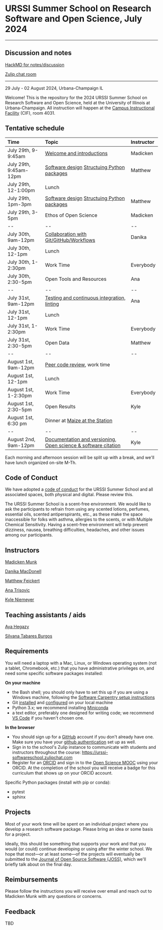 # URSSI Summer School on Research Software and Open Science, July 2024
---

## Discussion and notes

[HackMD for notes/discussion](https://hackmd.io/@kyleniemeyer/rkyebVQ8A/edit)

[Zulip chat room](https://urssi-softwareschool.zulipchat.com)

--- 

29 July - 02 August 2024, Urbana-Champaign IL

Welcome! This is the repository for the 2024 URSSI Summer School on Research Software and Open Science, held at the University of Illinois at Urbana-Champaign. All instruction will happen at the [Campus Instructional Facility](https://cif.illinois.edu/) (CIF), room 4031.

## Tentative schedule

| Time | Topic  | Instructor |
|:--|:--|:--|
| July 29th, 9-9:45am  | [Welcome and introductions](https://kyleniemeyer.github.io/research-software-dev-modules/intro-slides) | Madicken |
| July 29th, 9:45am-12pm | [Software design](https://evamaxfield.github.io/winter-school-lectures/software-design-and-modularity.slides.html#/) [Structuing Python packages](https://docs.google.com/presentation/d/1thjeqGGnx40pnVobCNxgsXxXA14WimmqlH2tPomOpSg/edit?usp=sharing) | Matthew |
| July 29th, 12-1:00pm | Lunch | |
| July 29th, 1pm-3pm | [Software design](https://evamaxfield.github.io/winter-school-lectures/software-design-and-modularity.slides.html#/) [Structuing Python packages](https://docs.google.com/presentation/d/1thjeqGGnx40pnVobCNxgsXxXA14WimmqlH2tPomOpSg/edit?usp=sharing) | Matthew |
| July 29th, 3-5pm | Ethos of Open Science | Madicken |
|--|--|--|
| July 30th, 9am-12pm | [Collaboration with Git/GitHub/Workflows](https://munkm.github.io/2024-winterschool/git-collaboration.slides.html) | Danika |
| July 30th, 12-1pm | Lunch | |
| July 30th, 1-2:30pm | Work Time | Everybody |
| July 30th, 2:30-5pm | Open Tools and Resources | Ana |
|--|--|--|
| July 31st, 9am-12pm  | [Testing and continuous integration, linting](https://evamaxfield.github.io/winter-school-lectures/testing-lint-ci.slides.html#/)  | Ana |
| July 31st, 12-1pm | Lunch | |
| July 31st, 1-2:30pm | Work Time | Everybody |
| July 31st, 2:30-5pm | Open Data | Matthew |
|--|--|--|
| August 1st, 9am-12pm | [Peer code review](https://munkm.github.io/2024-winterschool/peer-review.slides.html#/), work time | | Madicken
| August 1st, 12-1pm | Lunch | |
| August 1st, 1-2:30pm | Work Time | Everybody |
| August 1st, 2:30-5pm | Open Results | Kyle |
| August 1st, 6:30 pm | Dinner at [Maize at the Station](https://www.maizemexicangrill.com/the-station) | |
|--|--|--|
| August 2nd, 9am-12pm | [Documentation and versioning](https://kyleniemeyer.github.io/research-software-dev-modules/module-documentation/), [Open science & software citation](https://kyleniemeyer.github.io/research-software-dev-modules/module-open-science/) | Kyle |

Each morning and afternoon session will be split up with a break, and we'll have lunch organized on-site M-Th.

## Code of Conduct

We have adopted a [code of conduct](https://github.com/si2-urssi/summerschool-June2024/blob/main/CODE_OF_CONDUCT.md) for the URSSI Summer School and all associated spaces, both physical and digital. Please review this.

The URSSI Summer School is a scent-free environment. We would like to ask the participants to refrain from using any scented lotions, perfumes, essential oils, scented antiperspirants, etc., as these make the space inaccessible for folks with asthma, allergies to the scents, or with Multiple Chemical Sensitivity. Having a scent-free environment will help prevent dizziness, nausea, breathing difficulties, headaches, and other issues among our participants.

## Instructors

[Madicken Munk](https://github.com/munkm)

[Danika MacDonell](https://github.com/danikam)

[Matthew Feickert](https://www.matthewfeickert.com/)

[Ana Trisovic](https://anatrisovic.com/) 

[Kyle Niemeyer](https://github.com/kyleniemeyer)

## Teaching assistants / aids

[Aya Hegazy](https://github.com/AyaHegazy22/)
 
[Silvana Tabares Burgos](https://github.com/tabaress9)
 
## Requirements

You will need a laptop with a Mac, Linux, or Windows operating system (not a tablet, Chromebook, etc.) that you have administrative privileges on, and need some specific software packages installed:


**On your machine**
- the Bash shell; you should only have to set this up if you are using a Windows machine, following the [Software Carpentry setup instructions](http://carpentries.github.io/workshop-template/#setup)
- Git [installed](http://carpentries.github.io/workshop-template/#setup) and [configured](https://swcarpentry.github.io/git-novice/02-setup.html) on your local machine
- Python 3.x; we recommend installing [Miniconda](https://docs.anaconda.com/miniconda/)
- a text editor, preferably one designed for writing code; we recommend [VS Code](https://code.visualstudio.com) if you haven't chosen one.

**In the browser**
- You should sign up for a [GitHub](https://github.com/) account if you don't already have one. Make sure you have your [github authentication](https://swcarpentry.github.io/git-novice/#creating-a-github-account) set up as well. 
- Sign in to the school's Zulip instance to communicate with students and instructors throughout the course: https://urssi-softwareschool.zulipchat.com
- Register for an [ORCID](https://orcid.org/) and sign in to the [Open Science MOOC](https://openscience101.org/) using your ORCID. At the completion of the school you will receive a badge for this curriculum that shows up on your ORCID account.  

Specific Python packages (install with pip or conda):
- pytest
- sphinx

## Projects

Most of your work time will be spent on an individual project where you develop a research software package.
Please bring an idea or some basis for a project.

Ideally, this should be something that supports your work and that you would (or could) continue developing or using after the winter school.
We hope that most—or at least some—of the projects will eventually be submitted to the [Journal of Open Source Software (JOSS)](https://joss.theoj.org), which we'll briefly talk about on the final day.

## Reimbursements

Please follow the instructions you will receive over email and reach out to Madicken Munk with any questions or concerns.

## Feedback 

TBD
